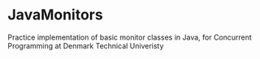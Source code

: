 # JavaMonitors
Practice implementation of basic monitor classes in Java, for Concurrent Programming at Denmark Technical Univeristy
